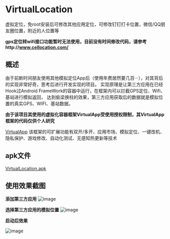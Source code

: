 # VirtualLocation 
虚拟定位，免root安装后可修改其他应用定位，可修改钉钉打卡位置，微信/QQ朋友圈位置，附近的人位置等

**gps定位转wifi接口功能暂时无法使用，目前没有时间修改代码，请参考http://www.cellocation.com/**

概述
---
由于前断时间朋友使用其他模拟定位App后（使用年费居然要几百···），对其背后的实现非常好奇，思考后进行开发实现的项目。
实现原理是让第三方应用在已经Hook过Android FrameWork的容器中运行，在框架内可以拦截GPS定位、Wifi、基站进行模拟返回，
达到偷梁换柱的效果，第三方应用获取后的数据就是模拟位置的真实GPS、WIFI、基站数据。


**由于该项目其使用的虚拟化容器框架VirtualApp受使用授权限制，其VirtualApp框架的代码仅供个人研究**  

[VirtualApp](https://github.com/asLody/VirtualApp) 该框架的可扩展功能有双开/多开、应用市场、模拟定位、一键改机、隐私保护、游戏修改、自动化测试、无感知热更新等技术

apk文件
---
[VirtualLocation.apk](https://raw.githubusercontent.com/pengliangAndroid/VirtualLocation/master/app/VirtualLocation.apk)

使用效果截图
---
**添加第三方应用**
![image](https://github.com/pengliangAndroid/VirtualLocation/blob/master/screenshot/1.png "使用效果截图")



**选择第三方应用的模拟位置**
![image](https://github.com/pengliangAndroid/VirtualLocation/blob/master/screenshot/2.png "使用效果截图")


**启动后效果**
  
  
![image](https://github.com/pengliangAndroid/VirtualLocation/blob/master/screenshot/3.png "使用效果截图")

